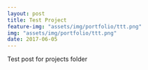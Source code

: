 ```yaml
---
layout: post
title: Test Project
feature-img: "assets/img/portfolio/ttt.png"
img: "assets/img/portfolio/ttt.png"
date: 2017-06-05
---
```


Test post for projects folder